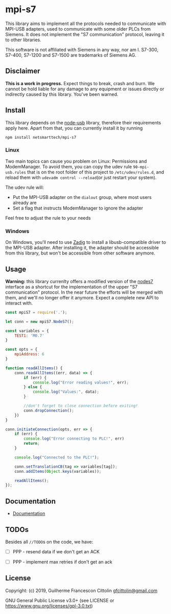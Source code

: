 # mpi-s7

This library aims to implement all the protocols needed to communicate with MPI-USB adapters, used to communicate with some older PLCs from Siemens. It does not implement the "S7 communication" protocol, leaving it to other libraries.

This software is not affiliated with Siemens in any way, nor am I. S7-300, S7-400, S7-1200 and S7-1500 are trademarks of Siemens AG.


## Disclaimer

**This is a work in progress.** Expect things to break, crash and burn. We cannot be hold liable for any damage to any equipment or issues directly or indirectly caused by this library. You've been warned.


## Install

This library depends on the [node-usb](https://github.com/tessel/node-usb) library, therefore their requirements apply here. Apart from that, you can currently install it by running

    npm install netsmarttech/mpi-s7

### Linux

Two main topics can cause you problem on Linux: Permissions and ModemManager. To avoid them, you can copy the udev rule `90-mpi-usb.rules` that is on the root folder of this project to `/etc/udev/rules.d`, and reload them with `udevadm control --reload`(or just restart your system).

The udev rule will:
 - Put the MPI-USB adapter on the `dialout` group, where most users already are
 - Set a flag that instructs ModemManager to ignore the adapter

Feel free to adjust the rule to your needs

### Windows

On Windows, you'll need to use [Zadig](http://zadig.akeo.ie/) to install a libusb-compatible driver to the MPI-USB adapter. After installing it, the adapter should be accessible from this library, but won't be accessible from other software anymore.


## Usage

**Warning:** this library currenlty offers a modified version of the [nodes7](https://github.com/plcpeople/nodeS7) interface as a shortcut for the implementation of the upper "S7 communication" protocol. In the near future the efforts will be merged with them, and we'll no longer offer it anymore. Expect a complete new API to interact with.

```js
const mpiS7 = require('.');

let conn = new mpiS7.NodeS7();

const variables = {
    TEST1: 'M0.7'
}

const opts = {
    mpiAddress: 6
}

function readAllItems() {
    conn.readAllItems((err, data) => {
        if (err) {
            console.log("Error reading values!", err);
        } else {
            console.log("Values:", data);
        }

        //don't forget to close connection before exiting!
        conn.dropConnection();
    })
}

conn.initiateConnection(opts, err => {
    if (err) {
        console.log("Error connecting to PLC!", err)
        return;
    }

    console.log("Connected to the PLC!");

    conn.setTranslationCB(tag => variables[tag]);
    conn.addItems(Object.keys(variables));

    readAllItems();
});
```

## Documentation

 - [Documentation](./docs/README.md)

## TODOs

Besides all `//TODO`s on the code, we have:

 - [ ] PPP - resend data if we don't get an ACK
 - [ ] PPP - implement max retries if don't get an ack


## License

Copyright: (c) 2019, Guilherme Francescon Cittolin <gfcittolin@gmail.com>

GNU General Public License v3.0+ (see LICENSE or https://www.gnu.org/licenses/gpl-3.0.txt)